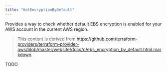 ```yaml
---
title: "GetEncryptionByDefault"
---
```


<!-- WARNING: this file was generated by the Pulumi Terraform Bridge (tfgen) Tool. -->
<!-- Do not edit by hand unless you're certain you know what you are doing! -->

<style>
  table td p { margin-top: 0; margin-bottom: 0; }
</style>

Provides a way to check whether default EBS encryption is enabled for your AWS account in the current AWS region.

> This content is derived from https://github.com/terraform-providers/terraform-provider-aws/blob/master/website/docs/d/ebs_encryption_by_default.html.markdown.


TODO

